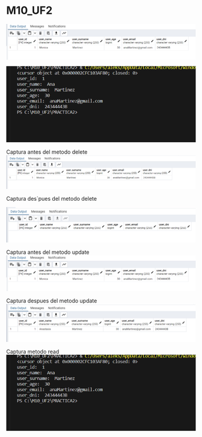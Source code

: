 # M10_UF2





![captura_metodo_update](captura_metodo_update.png)

![captura_metodo_read](captura_metodo_read.png)

Captura antes del metodo delete
![Captura antes del metodo delete](captura_antes_Del_metodo_delete.png)

Captura des`pues del metodo delete

![Captura despues del metodo delete](captura_despues_del_metodo_delete.png)

Captura antes del metodo update
![captura_metodo_update](captura_metodo_update.png)

Captura despues del metodo update 
![captura_nombre_modificado_user](captura_nombre_modificado_user.png)

Captura metodo read
![captura_metodo_read](captura_metodo_read.png)

